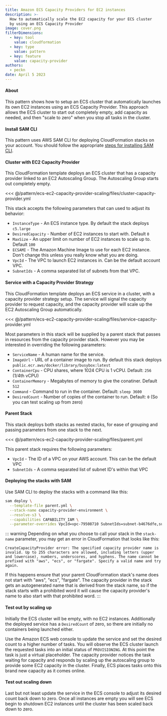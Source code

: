 ```yaml
---
title: Amazon ECS Capacity Providers for EC2 instances
description: >-
  How to automatically scale the EC2 capacity for your ECS cluster
  by using an ECS Capacity Provider
image: cover.png
filterDimensions:
  - key: tool
    value: cloudformation
  - key: type
    value: pattern
  - key: feature
    value: capacity-provider
authors:
  - peckn
date: April 5 2023
---
```


#### About

This pattern shows how to setup an ECS cluster that automatically launches its
own EC2 instances using an ECS Capacity Provider. This approach allows the ECS
cluster to start out completely empty, add capacity as needed, and then "scale to zero" when you stop all tasks in the cluster.

#### Install SAM CLI

This pattern uses AWS SAM CLI for deploying CloudFormation stacks on your account.
You should follow the appropriate [steps for installing SAM CLI](https://docs.aws.amazon.com/serverless-application-model/latest/developerguide/install-sam-cli.html).

#### Cluster with EC2 Capacity Provider

This CloudFormation template deploys an ECS cluster that has a capacity provider
linked to an EC2 Autoscaling Group. The Autoscaling Group starts out completely
empty.

<<< @/pattern/ecs-ec2-capacity-provider-scaling/files/cluster-capacity-provider.yml

This stack accepts the following parameters that can used to adjust its behavior:

- `InstanceType` - An ECS instance type. By default the stack deploys `c5.large`
- `DesiredCapacity` - Number of EC2 instances to start with. Default `0`
- `MaxSize` - An upper limit on number of EC2 instances to scale up to. Default `100`
- `ECSAMI` - The Amazon Machine Image to use for each EC2 instance. Don't change this unless you really know what you are doing.
- `VpcId` - The VPC to launch EC2 instances in. Can be the default account VPC.
- `SubnetIds` - A comma separated list of subnets from that VPC.

#### Service with a Capacity Provider Strategy

This CloudFormation template deploys an ECS service in a cluster, with a
capacity provider strategy setup. The service will signal the capacity provider
to request capacity, and the capacity provider will scale up the EC2 Autoscaling Group automatically.

<<< @/pattern/ecs-ec2-capacity-provider-scaling/files/service-capacity-provider.yml

Most parameters in this stack will be supplied by a parent stack that passes in
resources from the capacity provider stack. However you may be interested
in overriding the following parameters:

- `ServiceName` - A human name for the service.
- `ImageUrl` - URL of a container image to run. By default this stack deploys `public.ecr.aws/docker/library/busybox:latest`
- `ContainerCpu` - CPU shares, where 1024 CPU is 1 vCPU. Default: `256` (1/4th vCPU)
- `ContainerMemory` - Megabytes of memory to give the conatiner. Default `512`
- `Command` - Command to run in the container. Default: `sleep 3600`
- `DesiredCount` - Number of copies of the container to run. Default: `0` (So you can test scaling up from zero)

#### Parent Stack

This stack deploys both stacks as nested stacks, for ease of grouping and
passing parameters from one stack to the next.

<<< @/pattern/ecs-ec2-capacity-provider-scaling/files/parent.yml

This parent stack requires the following parameters:

- `VpcId` - The ID of a VPC on your AWS account. This can be the default VPC
- `SubnetIds` - A comma separated list of subnet ID's within that VPC

#### Deploying the stacks with SAM

Use SAM CLI to deploy the stacks with a command like this:

```sh
sam deploy \
  --template-file parent.yml \
  --stack-name capacity-provider-environment \
  --resolve-s3 \
  --capabilities CAPABILITY_IAM \
  --parameter-overrides VpcId=vpc-79508710 SubnetIds=subnet-b4676dfe,subnet-c71ebfae
```

::: warning
Depending on what you choose to call your stack in the `stack-name` parameter, you may get an error in CloudFormation that looks like this:

`CreateCapacityProvider error: The specified capacity provider name is invalid. Up to 255 characters are allowed, including letters (upper and lowercase), numbers, underscores, and hyphens. The name cannot be prefixed with "aws", "ecs", or "fargate". Specify a valid name and try again.`

If this happens ensure that your parent CloudFormation stack's name does not start with "aws", "ecs", "fargate". The capacity provider in the stack gets an autogenerated name that is derived from the stack name, so if the stack starts with a prohibited word it will cause the capacity provider's name to also start with that prohibited word.
:::

#### Test out by scaling up

Initially the ECS cluster will be empty, with no EC2 instances. Additionally
the deployed service has a `DesiredCount` of zero, so there are
initially no containers being launched either.

Use the Amazon ECS web console to update the service and set the desired count to a higher number of tasks. You will observe the ECS cluster launch the requested tasks into an initial status of `PROVISIONING`. At this point the task is just a virtual placeholder. The capacity provider notices the task waiting for capacity and responds by scaling up the autoscaling group to provide some EC2 capacity in the cluster. Finally, ECS places tasks onto this brand new capacity as it comes online.

#### Test out scaling down

Last but not least update the service in the ECS console to adjust its desired count back down to zero. Once all instances are empty you will see ECS begin to shutdown EC2 instances until the cluster has been scaled back down to zero.
